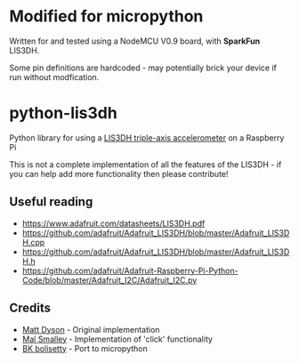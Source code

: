 # Modified for micropython

Written for and tested using a NodeMCU V0.9 board, with **SparkFun** LIS3DH. 

Some pin definitions are hardcoded - may potentially brick your device if run without modfication.

# python-lis3dh
Python library for using a [LIS3DH triple-axis accelerometer](https://www.adafruit.com/products/2809) on a Raspberry Pi

This is not a complete implementation of all the features of the LIS3DH - if you can help add more functionality then please contribute!

## Useful reading
 * https://www.adafruit.com/datasheets/LIS3DH.pdf
 * https://github.com/adafruit/Adafruit_LIS3DH/blob/master/Adafruit_LIS3DH.cpp
 * https://github.com/adafruit/Adafruit_LIS3DH/blob/master/Adafruit_LIS3DH.h
 * https://github.com/adafruit/Adafruit-Raspberry-Pi-Python-Code/blob/master/Adafruit_I2C/Adafruit_I2C.py
 
## Credits
 * [Matt Dyson](http://mattdyson.org) - Original implementation
 * [Mal Smalley](https://github.com/MalSmalley) - Implementation of 'click' functionality 
 * [BK bolisetty](https://github.com/BlitzKraft) - Port to micropython

